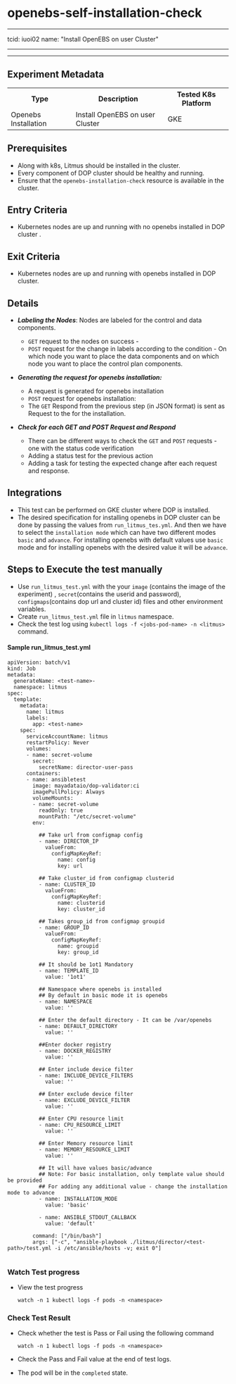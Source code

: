 # openebs-self-installation-check

---
tcid: iuoi02
name: "Install OpenEBS on user Cluster"

---
------

## Experiment Metadata

<table>
  <tr>
    <th> Type </th>
    <th> Description </th>
    <th> Tested K8s Platform </th>
  </tr>
  <tr>
    <td> Openebs Installation </td>
    <td> Install OpenEBS on user Cluster </td>
    <td> GKE </td>
  </tr>
</table>

## Prerequisites

- Along with k8s, Litmus should be installed in the cluster.
- Every component of DOP cluster should be healthy and running.
- Ensure that the `openebs-installation-check` resource is available in the cluster.

## Entry Criteria

- Kubernetes nodes are up and running with no openebs installed in DOP cluster .

## Exit Criteria

- Kubernetes nodes are up and running with openebs installed in DOP cluster. 

## Details

- **_Labeling the Nodes_**: Nodes are labeled for the control and data components.
  - `GET` request to the nodes on success -
  - `POST` request for the change in labels according to the condition - On which node you want to place the data components and on which node you want to place the control plan components.
- **_Generating the request for openebs installation:_**
  - A request is generated for openebs installation
  - `POST` request for openebs installation:
  - The `GET`  Respond from the previous step (in JSON format) is sent as Request to the for the installation. 

- _**Check for each GET and POST Request and Respond**_
  - There can be different ways to check the `GET` and `POST` requests - one with the status code verification 
  - Adding a status test for the previous action 
  - Adding a task for testing the expected change after each request and response.

## Integrations

- This test can be performed on GKE cluster where DOP is installed.
- The desired specification for installing openebs in DOP cluster can be done by passing the values from `run_litmus_tes.yml`. And then we have to select the `installation mode` which can have two different modes `basic` and `advance`. For installing openebs with default values use `basic` mode and for installing openebs with the desired value it will be `advance`.

## Steps to Execute the test manually 

- Use `run_litmus_test.yml` with the your `image` (contains the image of the experiment) , `secret`(contains the userid and password), `configmaps`(contains dop url and cluster id) files and other environment variables.
- Create `run_litmus_test.yml` file in `litmus` namespace. 
- Check the test log using `kubectl logs -f <jobs-pod-name> -n <litmus>` command.

#### Sample run_litmus_test.yml

```
apiVersion: batch/v1
kind: Job
metadata:
  generateName: <test-name>-
  namespace: litmus
spec:
  template:
    metadata:
      name: litmus
      labels:
        app: <test-name>
    spec:
      serviceAccountName: litmus
      restartPolicy: Never
      volumes:
      - name: secret-volume
        secret:
          secretName: director-user-pass
      containers:
      - name: ansibletest
        image: mayadataio/dop-validator:ci
        imagePullPolicy: Always
        volumeMounts:
        - name: secret-volume
          readOnly: true
          mountPath: "/etc/secret-volume"
        env:
          
          ## Take url from configmap config
          - name: DIRECTOR_IP
            valueFrom:
              configMapKeyRef:
                name: config
                key: url

          ## Take cluster_id from configmap clusterid
          - name: CLUSTER_ID    
            valueFrom:
              configMapKeyRef:
                name: clusterid
                key: cluster_id

          ## Takes group_id from configmap groupid
          - name: GROUP_ID
            valueFrom:
              configMapKeyRef:
                name: groupid
                key: group_id

          ## It should be 1ot1 Mandatory
          - name: TEMPLATE_ID
            value: '1ot1'

          ## Namespace where openebs is installed
          ## By default in basic mode it is openebs
          - name: NAMESPACE
            value: ''

          ## Enter the default directory - It can be /var/openebs
          - name: DEFAULT_DIRECTORY
            value: ''

          ##Enter docker registry
          - name: DOCKER_REGISTRY
            value: ''

          ## Enter include device filter
          - name: INCLUDE_DEVICE_FILTERS
            value: ''

          ## Enter exclude device filter  
          - name: EXCLUDE_DEVICE_FILTER
            value: ''

          ## Enter CPU resource limit
          - name: CPU_RESOURCE_LIMIT
            value: ''

          ## Enter Memory resource limit
          - name: MEMORY_RESOURCE_LIMIT
            value: ''
          
          ## It will have values basic/advance
          ## Note: For basic installation, only template value should be provided
          ## For adding any additional value - change the installation mode to advance
          - name: INSTALLATION_MODE
            value: 'basic'

          - name: ANSIBLE_STDOUT_CALLBACK
            value: 'default'  

        command: ["/bin/bash"]
        args: ["-c", "ansible-playbook ./litmus/director/<test-path>/test.yml -i /etc/ansible/hosts -v; exit 0"]
        
```

### Watch Test progress

- View the test progress  

  `watch -n 1 kubectl logs -f pods -n <namespace>`

### Check Test Result

- Check whether the test is Pass or Fail using the following command
 
  `watch -n 1 kubectl logs -f pods -n <namespace>`

- Check the Pass and Fail value at the end of test logs.
- The pod will be in the `completed` state.
